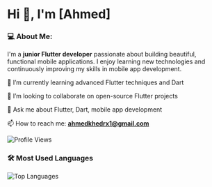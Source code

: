 # Hi 👋, I'm [Ahmed]

### 💻 About Me:
I'm a **junior Flutter developer** passionate about building beautiful, functional mobile applications. I enjoy learning new technologies and continuously improving my skills in mobile app development.

🌱 I’m currently learning advanced Flutter techniques and Dart

👯 I’m looking to collaborate on open-source Flutter projects

💬 Ask me about Flutter, Dart, mobile app development

📫 How to reach me: **[ahmedkhedrx1@gmail.com](mailto:ahmedkhedrx1@gmail.com)**

![Profile Views](https://komarev.com/ghpvc/?username=AhmedKhedr&color=blue)

### 🛠️ Most Used Languages

![Top Languages](https://github-readme-stats.vercel.app/api/top-langs/?username=AhmedKhedr1&layout=compact&theme=radical&count_private=true)






